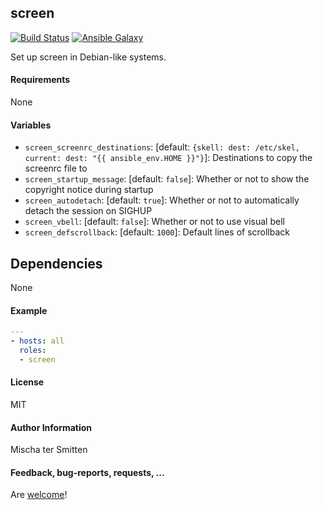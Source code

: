## screen

[![Build Status](https://travis-ci.org/Oefenweb/ansible-screen.svg?branch=master)](https://travis-ci.org/Oefenweb/ansible-screen) [![Ansible Galaxy](http://img.shields.io/badge/ansible--galaxy-screen-blue.svg)](https://galaxy.ansible.com/list#/roles/1666)

Set up screen in Debian-like systems.

#### Requirements

None

#### Variables

* `screen_screenrc_destinations`: [default: `{skell: dest: /etc/skel, current: dest: "{{ ansible_env.HOME }}"}`]: Destinations to copy the screenrc file to
* `screen_startup_message`: [default: `false`]: Whether or not to show the copyright notice during startup
* `screen_autodetach`: [default: `true`]: Whether or not to automatically detach the session on SIGHUP
* `screen_vbell`: [default: `false`]: Whether or not to use visual bell
* `screen_defscrollback`: [default: `1000`]: Default lines of scrollback

## Dependencies

None

#### Example

```yaml
---
- hosts: all
  roles:
  - screen
```

#### License

MIT

#### Author Information

Mischa ter Smitten

#### Feedback, bug-reports, requests, ...

Are [welcome](https://github.com/Oefenweb/ansible-screen/issues)!
